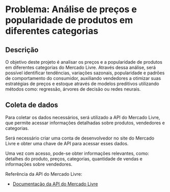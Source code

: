# Problema: Análise de preços e popularidade de produtos em diferentes categorias

## Descrição
O objetivo deste projeto é analisar os preços e a popularidade de produtos em diferentes categorias do Mercado Livre. Através dessa análise, será possível identificar tendências, variações sazonais, popularidade e padrões de comportamento do consumidor, auxiliando vendedores a otimizar suas estratégias de preços e estoque através de modelos preditivos utilizando métodos como: regressão, árvores de decisão ou redes neurais.

## Coleta de dados
Para coletar os dados necessários, será utilizado a API do Mercado Livre, que permite acessar informações detalhadas sobre produtos, vendedores e categorias.

Será necessário criar uma conta de desenvolvedor no site do Mercado Livre e obter uma chave de API para acessar esses dados.

Uma vez com acesso, pode-se obter informações relevantes, como: detalhes do produto, preços, categorias, quantidade de vendas e informações sobre vendedores.

Referência da API do Mercado Livre:

- [Documentação da API do Mercado Livre](https://developers.mercadolivre.com.br/pt_br/api-docs-pt-br)
